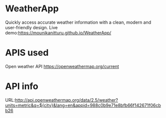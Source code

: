 # WeatherApp
Quickly access accurate weather information with a clean, modern and user-friendly design.
 Live demo:https://mounikanitturu.github.io/WeatherApp/
# APIS used
Open weather API
https://openweathermap.org/current
# API info
URL:http://api.openweathermap.org/data/2.5/weather?units=metric&q=${city}&lang=en&appid=988c0b9e71e8bfb66f142671f06cbb26
